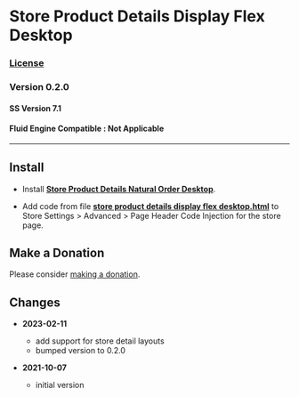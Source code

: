 # Store Product Details Display Flex Desktop

### [License][1]

### Version 0.2.0

#### SS Version 7.1

#### Fluid Engine Compatible : Not Applicable

---

## Install

* Install **[Store Product Details Natural Order Desktop][2]**.
  
* Add code from file **[store product details display flex desktop.html][3]**
  to Store Settings > Advanced > Page Header Code Injection for the store page.

## Make a Donation

Please consider [making a donation][4].

## Changes

* **2023-02-11**

  * add support for store detail layouts
  * bumped version to 0.2.0
  
* **2021-10-07**

  * initial version

[1]: https://github.com/tomsWebConsulting/twcsl/blob/main/LICENSE.txt#L1
[2]: https://github.com/tomsWebConsulting/twcsl/tree/main/v7.1/Store%20Product%20Details%20Natural%20Order%20Desktop#store-product-details-natural-order-desktop
[3]: store%20product%20details%20display%20flex%20desktop.html#L1
[4]: https://github.com/tomsWebConsulting/twcsl#make-a-donation
